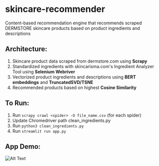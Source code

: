 # skincare-recommender
Content-based recommendation engine that recommends scraped DERMSTORE skincare products based on product ingredients and descriptions

## Architecture:
1) Skincare product data scraped from dermstore.com using **Scrapy**
2) Standardized ingredients with skincarisma.com's Ingredient Analyzer Tool using **Selenium Webriver**
3) Vectorized product ingredients and descriptions using **BERT embeddings** and **TruncatedSVD/TSNE**
4) Recommended products based on highest **Cosine Similarity**


## To Run:
1) Run ```scrapy crawl <spider> -O file_name.csv``` (for each spider)
2) Update Chromedriver path clean_ingredients.py
3) Run ```python3 clean_ingredients.py```
4) Run ```streamlit run app.py```


## App Demo:

![Alt Text](skincare_demo_AdobeExpress.gif)
